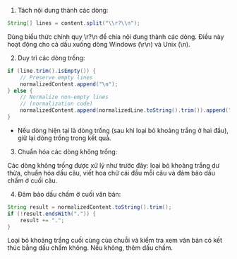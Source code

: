 1. Tách nội dung thành các dòng:

```java
String[] lines = content.split("\\r?\\n");
```

Dùng biểu thức chính quy \\r?\\n để chia nội dung thành các dòng. Điều này hoạt động cho cả dấu xuống dòng Windows (\r\n) và Unix (\n).

2. Duy trì các dòng trống:

```java
if (line.trim().isEmpty()) {
    // Preserve empty lines
    normalizedContent.append("\n");
} else {
    // Normalize non-empty lines
    // (normalization code)
    normalizedContent.append(normalizedLine.toString().trim()).append("\n");
}
```
- Nếu dòng hiện tại là dòng trống (sau khi loại bỏ khoảng trắng ở hai đầu), giữ lại dòng trống trong kết quả.

3. Chuẩn hóa các dòng không trống:

Các dòng không trống được xử lý như trước đây: loại bỏ khoảng trắng dư thừa, chuẩn hóa dấu câu, viết hoa chữ cái đầu mỗi câu và đảm bảo dấu chấm ở cuối câu.

4. Đảm bảo dấu chấm ở cuối văn bản:

```java
String result = normalizedContent.toString().trim();
if (!result.endsWith(".")) {
    result += ".";
}
```
Loại bỏ khoảng trắng cuối cùng của chuỗi và kiểm tra xem văn bản có kết thúc bằng dấu chấm không. Nếu không, thêm dấu chấm.